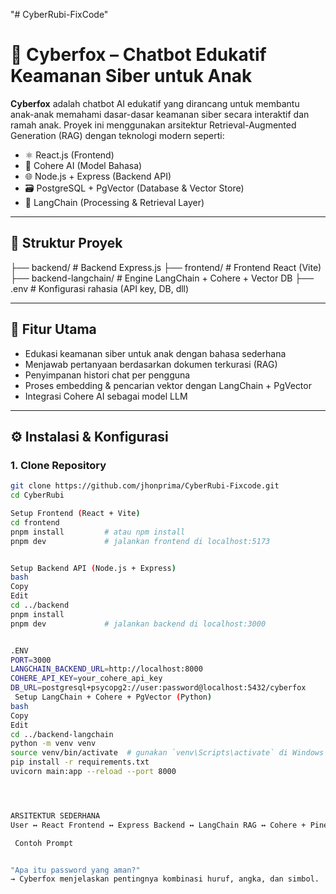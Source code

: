 "# CyberRubi-FixCode" 
# 🦊 Cyberfox – Chatbot Edukatif Keamanan Siber untuk Anak

**Cyberfox** adalah chatbot AI edukatif yang dirancang untuk membantu anak-anak memahami dasar-dasar keamanan siber secara interaktif dan ramah anak. Proyek ini menggunakan arsitektur Retrieval-Augmented Generation (RAG) dengan teknologi modern seperti:

- ⚛️ React.js (Frontend)
- 🧠 Cohere AI (Model Bahasa)
- 🌐 Node.js + Express (Backend API)
- 🗃️ PostgreSQL + PgVector (Database & Vector Store)
- 🧩 LangChain (Processing & Retrieval Layer)

---

## 📁 Struktur Proyek

├── backend/ # Backend Express.js
├── frontend/ # Frontend React (Vite)
├── backend-langchain/ # Engine LangChain + Cohere + Vector DB
├── .env # Konfigurasi rahasia (API key, DB, dll)


---

## 🚀 Fitur Utama

- Edukasi keamanan siber untuk anak dengan bahasa sederhana
- Menjawab pertanyaan berdasarkan dokumen terkurasi (RAG)
- Penyimpanan histori chat per pengguna
- Proses embedding & pencarian vektor dengan LangChain + PgVector
- Integrasi Cohere AI sebagai model LLM

---

## ⚙️ Instalasi & Konfigurasi

### 1. Clone Repository
```bash
git clone https://github.com/jhonprima/CyberRubi-Fixcode.git
cd CyberRubi

Setup Frontend (React + Vite)
cd frontend
pnpm install         # atau npm install
pnpm dev             # jalankan frontend di localhost:5173


Setup Backend API (Node.js + Express)
bash
Copy
Edit
cd ../backend
pnpm install
pnpm dev             # jalankan backend di localhost:3000


.ENV
PORT=3000
LANGCHAIN_BACKEND_URL=http://localhost:8000
COHERE_API_KEY=your_cohere_api_key
DB_URL=postgresql+psycopg2://user:password@localhost:5432/cyberfox
 Setup LangChain + Cohere + PgVector (Python)
bash
Copy
Edit
cd ../backend-langchain
python -m venv venv
source venv/bin/activate  # gunakan `venv\Scripts\activate` di Windows
pip install -r requirements.txt
uvicorn main:app --reload --port 8000




ARSITEKTUR SEDERHANA
User ↔ React Frontend ↔ Express Backend ↔ LangChain RAG ↔ Cohere + Pinecone

 Contoh Prompt


"Apa itu password yang aman?"
→ Cyberfox menjelaskan pentingnya kombinasi huruf, angka, dan simbol.






